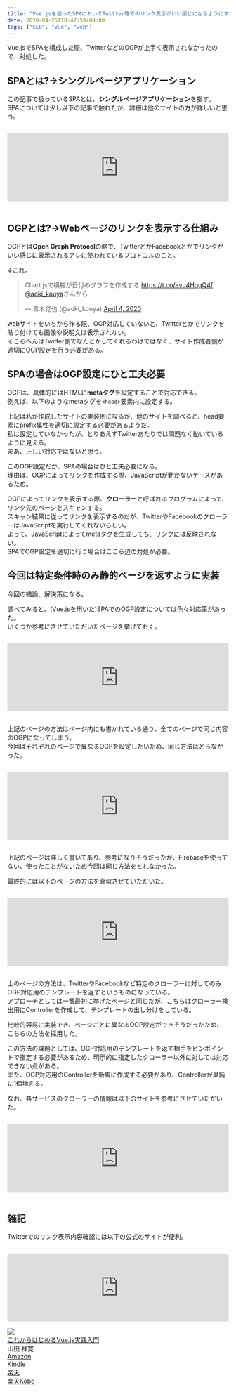 ```yaml
---
title: "Vue.jsを使ったSPAにおいてTwitter等でのリンク表示がいい感じになるようにする"
date: 2020-04-25T10:47:59+09:00
tags: ["SEO", "Vue", "web"]
---
```


Vue.jsでSPAを構成した際、TwitterなどのOGPが上手く表示されなかったので、対処した。

## SPAとは?→シングルページアプリケーション

この記事で扱っているSPAとは、**シングルページアプリケーション**を指す。  
SPAについては少し以下の記事で触れたが、詳細は他のサイトの方が詳しいと思う。

<iframe class="hatenablogcard" style="width:100%;height:155px;margin:15px 0;max-width:680px;" title="Laravel+Vue.jsでSPA(シングルページアプリケーション)を作成した" src="https://hatenablog-parts.com/embed?url=https://kouya17.com/posts/20/" frameborder="0" scrolling="no"></iframe>

## OGPとは?→Webページのリンクを表示する仕組み

OGPとは**Open Graph Protocol**の略で、TwitterとかFacebookとかでリンクがいい感じに表示されるアレに使われているプロトコルのこと。

↓これ。

<blockquote class="twitter-tweet"><p lang="ja" dir="ltr">Chart.jsで横軸が日付のグラフを作成する <a href="https://t.co/evu4HqqQ4f">https://t.co/evu4HqqQ4f</a> <a href="https://twitter.com/aoki_kouya?ref_src=twsrc%5Etfw">@aoki_kouya</a>さんから</p>&mdash; 青木晃也 (@aoki_kouya) <a href="https://twitter.com/aoki_kouya/status/1246469307296444416?ref_src=twsrc%5Etfw">April 4, 2020</a></blockquote> <script async src="https://platform.twitter.com/widgets.js" charset="utf-8"></script>

webサイトをいちから作る際、OGP対応していないと、Twitterとかでリンクを貼り付けても画像や説明文は表示されない。  
そこらへんはTwitter側でなんとかしてくれるわけではなく、サイト作成者側が適切にOGP設定を行う必要がある。

## SPAの場合はOGP設定にひと工夫必要

OGPは、具体的にはHTMLに**metaタグ**を設定することで対応できる。  
例えば、以下のようなmetaタグを`<head>`要素内に設定する。

<script src="https://gist.github.com/kouya17/88cc2ce285fb318e97e5ae85578fe7bd.js"></script>

上記は私が作成したサイトの実装例になるが、他のサイトを調べると、head要素にprefix属性を適切に設定する必要があるようだ。  
私は設定していなかったが、とりあえずTwitterあたりでは問題なく動いているように見える。  
まあ、正しい対応ではないと思う。

このOGP設定だが、SPAの場合はひと工夫必要になる。  
理由は、OGPによってリンクを作成する際、JavaScriptが動かないケースがあるため。

OGPによってリンクを表示する際、**クローラー**と呼ばれるプログラムによって、リンク先のページをスキャンする。  
スキャン結果に従ってリンクを表示するのだが、TwitterやFacebookのクローラーはJavaScriptを実行してくれないらしい。  
よって、JavaScriptによってmetaタグを生成しても、リンクには反映されない。  
SPAでOGP設定を適切に行う場合はここら辺の対処が必要。

## 今回は特定条件時のみ静的ページを返すように実装

今回の結論、解決策になる。

調べてみると、(Vue.jsを用いた)SPAでのOGP設定については色々対応策があった。  
いくつか参考にさせていただいたページを挙げておく。

<iframe class="hatenablogcard" style="width:100%;height:155px;margin:15px 0;max-width:680px;" title="Vue.jsで静的にOGP対応する - Qiita" src="https://hatenablog-parts.com/embed?url=https://qiita.com/rotelstift/items/f7dad19177d30714dcfa" frameborder="0" scrolling="no"></iframe>

上記のページの方法はページ内にも書かれている通り、全てのページで同じ内容のOGPになってしまう。  
今回はそれぞれのページで異なるOGPを設定したいため、同じ方法はとらなかった。

<iframe class="hatenablogcard" style="width:100%;height:155px;margin:15px 0;max-width:680px;" title="SNS映えするWebアプリを...！FirebaseとVue.jsでSPAのOGP画像の動的生成をやってみたら案外楽だった - Qiita" src="https://hatenablog-parts.com/embed?url=https://qiita.com/yuneco/items/5e526464939082862f5d" frameborder="0" scrolling="no"></iframe>

上記のページは詳しく書いてあり、参考になりそうだったが、Firebaseを使ってない、使ったことがないため今回は同じ方法をとれなかった。

最終的には以下のページの方法を真似させていただいた。

<iframe class="hatenablogcard" style="width:100%;height:155px;margin:15px 0;max-width:680px;" title="SPAでのOGP設定と表示方法 - inokawablog" src="https://hatenablog-parts.com/embed?url=https://inokawablog.org/code/spa-ogp/" frameborder="0" scrolling="no"></iframe>

上のページの方法は、TwitterやFacebookなど特定のクローラーに対してのみOGP対応用のテンプレートを返すというものになっている。  
アプローチとしては一番最初に挙げたページと同じだが、こちらはクローラー検出用にControllerを作成して、テンプレートの出し分けをしている。

比較的容易に実装でき、ページごとに異なるOGP設定ができそうだったため、こちらの方法を採用した。

この方法の課題としては、OGP対応用のテンプレートを返す相手をピンポイントで指定する必要があるため、明示的に指定したクローラー以外に対しては対応できない点がある。  
また、OGP対応用のControllerを新規に作成する必要があり、Controllerが単純に1個増える。

なお、各サービスのクローラーの情報は以下のサイトを参考にさせていただいた。

<iframe class="hatenablogcard" style="width:100%;height:155px;margin:15px 0;max-width:680px;" title="OGP取得用クローラのユーザーエージェントを、TwitterやLINEなど8サービスで調べてみた - Crieit" src="https://hatenablog-parts.com/embed?url=https://crieit.net/posts/OGP-Twitter-LINE-8" frameborder="0" scrolling="no"></iframe>

## 雑記

Twitterでのリンク表示内容確認には以下の公式のサイトが便利。

<iframe class="hatenablogcard" style="width:100%;height:155px;margin:15px 0;max-width:680px;" title="Card Validator | Twitter Developers" src="https://hatenablog-parts.com/embed?url=https://cards-dev.twitter.com/validator" frameborder="0" scrolling="no"></iframe>

<div class="kattene">
    <div class="kattene__imgpart"><a target="_blank" rel="noopener" href="https://www.amazon.co.jp/gp/product/4815601828/ref=as_li_tl?ie=UTF8&camp=247&creative=1211&creativeASIN=4815601828&linkCode=as2&tag=kouya17-22&linkId=47dcceebe3e89e107ae3d6a7f7584b95"><img src="https://ws-fe.amazon-adsystem.com/widgets/q?_encoding=UTF8&MarketPlace=JP&ASIN=4815601828&ServiceVersion=20070822&ID=AsinImage&WS=1&Format=_SL160_&tag=kouya17-22"></a></div>
    <div class="kattene__infopart">
      <div class="kattene__title"><a target="_blank" rel="noopener" href="https://www.amazon.co.jp/gp/product/4815601828/ref=as_li_tl?ie=UTF8&camp=247&creative=1211&creativeASIN=4815601828&linkCode=as2&tag=kouya17-22&linkId=47dcceebe3e89e107ae3d6a7f7584b95">これからはじめるVue.js実践入門</a></div>
      <div class="kattene__description">山田 祥寛</div>
      <div class="kattene__btns __four">
        <div><a class="kattene__btn __orange" target="_blank" rel="noopener" href="https://www.amazon.co.jp/gp/product/4815601828/ref=as_li_tl?ie=UTF8&camp=247&creative=1211&creativeASIN=4815601828&linkCode=as2&tag=kouya17-22&linkId=47dcceebe3e89e107ae3d6a7f7584b95">Amazon</a></div>
        <div><a class="kattene__btn __blue" target="_blank" rel="noopener" href="https://www.amazon.co.jp/gp/product/B07WVXRNH3/ref=as_li_tl?ie=UTF8&camp=247&creative=1211&creativeASIN=B07WVXRNH3&linkCode=as2&tag=kouya17-22&linkId=3d903963bc246455fcf421d63d5e75bb">Kindle</a></div>
        <div><a class="kattene__btn __red" target="_blank" rel="noopener" href="https://hb.afl.rakuten.co.jp/ichiba/1585b2d3.e3af76f2.1585b2d4.494d3f80/?pc=https%3A%2F%2Fitem.rakuten.co.jp%2Fbook%2F15937011%2F&link_type=hybrid_url&ut=eyJwYWdlIjoiaXRlbSIsInR5cGUiOiJoeWJyaWRfdXJsIiwic2l6ZSI6IjI0MHgyNDAiLCJuYW0iOjEsIm5hbXAiOiJyaWdodCIsImNvbSI6MSwiY29tcCI6ImxlZnQiLCJwcmljZSI6MSwiYm9yIjoxLCJjb2wiOjAsImJidG4iOjEsInByb2QiOjB9">楽天</a></div>
        <div><a class="kattene__btn __green" target="_blank" rel="noopener" href="https://hb.afl.rakuten.co.jp/ichiba/1592b466.7f5ea7c8.1592b467.70471b78/?pc=https%3A%2F%2Fitem.rakuten.co.jp%2Frakutenkobo-ebooks%2Ff820f0f6c58739e585c2aaf712e5d6a0%2F&link_type=hybrid_url&ut=eyJwYWdlIjoiaXRlbSIsInR5cGUiOiJoeWJyaWRfdXJsIiwic2l6ZSI6IjI0MHgyNDAiLCJuYW0iOjEsIm5hbXAiOiJyaWdodCIsImNvbSI6MSwiY29tcCI6ImxlZnQiLCJwcmljZSI6MSwiYm9yIjoxLCJjb2wiOjAsImJidG4iOjEsInByb2QiOjB9">楽天Kobo</a></div>
      </div>
    </div>
</div>